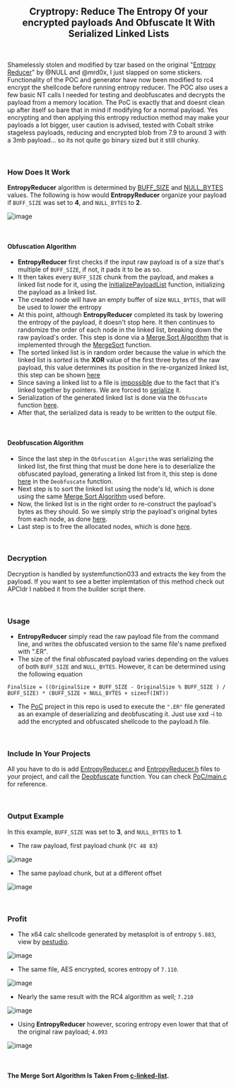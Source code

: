 <h2 align="center"> Cryptropy: Reduce The Entropy Of your encrypted payloads And Obfuscate It With Serialized Linked Lists </h2>

<br>

Shamelessly stolen and modified by tzar based on the original "[Entropy Reducer](https://github.com/Maldev-Academy/EntropyReducer)" by @NULL and @mrd0x, I just slapped on some stickers. Functionality of the POC and generator have now been modified to rc4 encrypt the shellcode before running entropy reducer. The POC also uses a few basic NT calls I needed for testing and deobfuscates and decrypts the payload from a memory location. The PoC is exactly that and doesnt clean up after itself so bare that in mind if modifying for a normal payload. Yes encrypting and then applying this entropy reduction method may make your payloads a lot bigger, user caution is advised, tested with Cobalt strike stageless payloads, reducing and encrypted blob from 7.9 to around 3 with a 3mb payload... so its not quite go binary sized but it still chunky.

<br>

### How Does It Work

<!-- define entropy + it lower the entropy bcz 0x00 is repeated in an organized/ordered manner -->

**EntropyReducer** algorithm is determined by [BUFF_SIZE](https://github.com/Maldev-Academy/EntropyReducer/blob/main/EntropyReducer/Common.h#L13) and [NULL_BYTES](https://github.com/Maldev-Academy/EntropyReducer/blob/main/EntropyReducer/Common.h#L14) values. The following is how would **EntropyReducer** organize your payload if `BUFF_SIZE` was set to **4**, and `NULL_BYTES` to **2**.

![image](https://user-images.githubusercontent.com/111295429/222906172-800d8436-abb4-4c1a-96b6-19a8f0c846cf.png)

<br>


#### Obfuscation Algorithm 

- **EntropyReducer** first checks if the input raw payload is of a size that's multiple of `BUFF_SIZE`, if not, it pads it to be as so.
- It then takes every `BUFF_SIZE` chunk from the payload, and makes a linked list node for it, using the [InitializePayloadList](https://github.com/Maldev-Academy/EntropyReducer/blob/main/EntropyReducer/EntropyReducer.c#L10) function, initializing the payload as a linked list.
- The created node will have an empty buffer of size `NULL_BYTES`, that will be used to lower the entropy 
- At this point, although **EntropyReducer** completed its task by lowering the entropy of the payload, it doesn't stop here. It then continues to randomize the order of each node in the linked list, breaking down the raw payload's order. This step is done via a [Merge Sort Algorithm](https://www.geeksforgeeks.org/merge-sort-for-linked-list/) that is implemented through the [MergeSort](https://github.com/Maldev-Academy/EntropyReducer/blob/main/EntropyReducer/EntropyReducer.c#L160) function.
- The sorted linked list is in random order because the value in which the linked list is *sorted* is the **XOR** value of the first three bytes of the raw payload, this value determines its position in the re-organized linked list, this step can be shown [here](https://github.com/Maldev-Academy/EntropyReducer/blob/main/EntropyReducer/EntropyReducer.c#L133)
- Since saving a linked list to a file is [impossible](https://stackoverflow.com/a/9854707/15354012) due to the fact that it's linked together by pointers. We are forced to [serialize](https://qr.ae/prZ6Lx) it.
- Serialization of the generated linked list is done via the `Obfuscate` function [here](https://github.com/Maldev-Academy/EntropyReducer/blob/main/EntropyReducer/main.c#L71).
- After that, the serialized data is ready to be written to the output file.


<br>

#### Deobfuscation Algorithm 

- Since the last step in the `Obfuscation Algorithm` was serializing the linked list, the first thing that must be done here is to deserialize the obfuscated payload, generating a linked list from it, this step is done [here](https://github.com/Maldev-Academy/EntropyReducer/blob/main/PoC/EntropyReducer.c#L210) in the `Deobfuscate` function.
- Next step is to sort the linked list using the node's Id, which is done using the same [Merge Sort Algorithm](https://github.com/Maldev-Academy/EntropyReducer/blob/main/PoC/EntropyReducer.c#L216) used before.
- Now, the linked list is in the right order to re-construct the payload's bytes as they should. So we simply strip the payload's original bytes from each node, as done [here](https://github.com/Maldev-Academy/EntropyReducer/blob/main/PoC/EntropyReducer.c#L223).
- Last step is to free the allocated nodes, which is done [here](https://github.com/Maldev-Academy/EntropyReducer/blob/main/PoC/EntropyReducer.c#L250).

<br>

### Decryption
Decryption is handled by systemfunction033 and extracts the key from the payload. If you want to see a better implemtation of this method check out APCldr I nabbed it from the builder script there.

<br>

### Usage

- **EntropyReducer** simply read the raw payload file from the command line, and writes the obfuscated version to the same file's name prefixed with ".ER".
- The size of the final obfuscated payload varies depending on the values of both `BUFF_SIZE` and `NULL_BYTES`. However, it can be determined using the following equation
```
FinalSize = ((OriginalSize + BUFF_SIZE - OriginalSize % BUFF_SIZE ) / BUFF_SIZE) * (BUFF_SIZE + NULL_BYTES + sizeof(INT))
```
- The [PoC](https://github.com/Maldev-Academy/EntropyReducer/tree/main/PoC) project in this repo is used to execute the `".ER"` file generated as an example of deserializing and deobfuscating it. Just use xxd -i to add the encrypted and obfuscated shellcode to the payload.h file. 

<br>

### Include In Your Projects

All you have to do is add [EntropyReducer.c](https://github.com/Maldev-Academy/EntropyReducer/blob/main/PoC/EntropyReducer.c) and [EntropyReducer.h](https://github.com/Maldev-Academy/EntropyReducer/blob/main/PoC/EntropyReducer.h) files to your project, and call the [Deobfuscate](https://github.com/Maldev-Academy/EntropyReducer/blob/main/PoC/EntropyReducer.h#L20) function. You can check [PoC/main.c](https://github.com/Maldev-Academy/EntropyReducer/blob/main/PoC/main.c#L54) for reference.


<br>

### Output Example

In this example, `BUFF_SIZE` was set to **3**, and `NULL_BYTES` to **1**.

- The raw payload, first payload chunk (`FC 48 83`)

![image](https://user-images.githubusercontent.com/111295429/222896340-b1d7fe55-6bb3-4614-be91-38c939f8ea77.png)


- The same payload chunk, but at a different offset 

![image](https://user-images.githubusercontent.com/111295429/222896883-8f98a4c0-2820-4af7-b8fb-817069e4cf31.png)

<br>

### Profit

- The x64 calc shellcode generated by metasploit is of entropy `5.883`, view by [pestudio](https://www.winitor.com/).

![image](https://user-images.githubusercontent.com/111295429/222897280-caa4f2dc-bacb-42eb-808f-fbc81094c1de.png)


- The same file, AES encrypted, scores entropy of `7.110`.

![image](https://user-images.githubusercontent.com/111295429/222897475-45705211-6d4d-41b5-9358-e9ea215f3bd2.png)


- Nearly the same result with the RC4 algorithm as well; `7.210`

![image](https://user-images.githubusercontent.com/111295429/222897447-32958bb3-1db2-4056-b23a-1c4f53b1a67e.png)


- Using **EntropyReducer** however, scoring entropy even lower that that of the original raw payload; `4.093`

![image](https://user-images.githubusercontent.com/111295429/222897491-f9217e51-3007-4f1c-a5e4-b8e4c89442c3.png)


<br>


#### The Merge Sort Algorithm Is Taken From [c-linked-list](https://github.com/Leyxargon/c-linked-list).


<!-- add our names if u want hbb idk but delete all the comments -->



